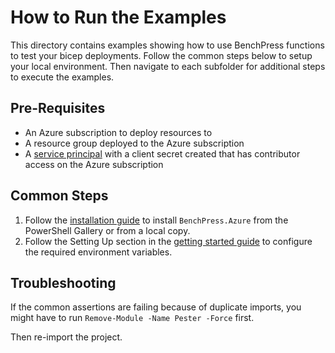 # How to Run the Examples

This directory contains examples showing how to use BenchPress functions to test your bicep deployments. Follow the common
steps below to setup your local environment. Then navigate to each subfolder for additional steps to execute the
examples.

## Pre-Requisites

- An Azure subscription to deploy resources to
- A resource group deployed to the Azure subscription
- A [service principal][1] with a client secret created that has contributor access on the Azure subscription

[1]: <https://learn.microsoft.com/en-us/azure/active-directory/develop/howto-create-service-principal-portal>

## Common Steps

1. Follow the [installation guide](../docs/installation.md) to install `BenchPress.Azure` from the PowerShell
Gallery or from a local copy.
1. Follow the Setting Up section in the [getting started guide](../docs/getting_started.md) to configure the
required environment variables.

## Troubleshooting

If the common assertions are failing because of duplicate imports, you might have to run
`Remove-Module -Name Pester -Force` first.

Then re-import the project.
